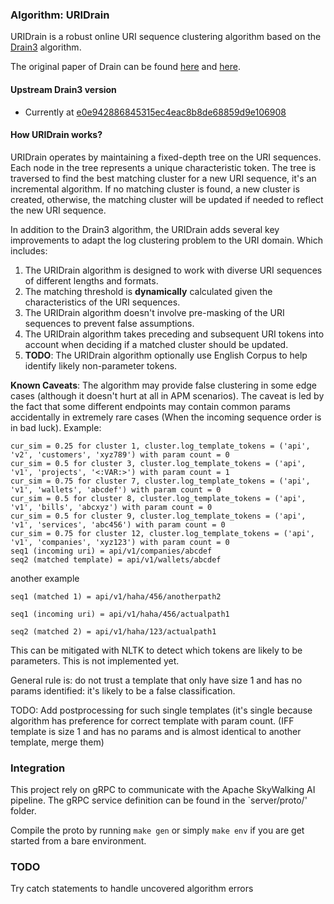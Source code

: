 ### Algorithm: URIDrain

URIDrain is a robust online URI sequence clustering algorithm based on the [Drain3](https://github.com/logpai/Drain3)
algorithm.

The original paper of Drain can be found [here](https://jiemingzhu.github.io/pub/pjhe_icws2017.pdf)
and [here](https://arxiv.org/pdf/1806.04356.pdf).

#### Upstream Drain3 version

- Currently
  at [e0e942886845315ec4eac8b8de68859d9e106908](https://github.com/logpai/Drain3/commit/e0e942886845315ec4eac8b8de68859d9e106908)

#### How URIDrain works?

URIDrain operates by maintaining a fixed-depth tree on the URI sequences. Each node in the tree represents a unique
characteristic token. The tree is traversed to find the best matching cluster for a new URI sequence, it's an
incremental algorithm. If no matching cluster is found, a new cluster is created, otherwise, the matching cluster will
be updated if needed to reflect the new URI sequence.

In addition to the Drain3 algorithm, the URIDrain adds several key improvements to adapt the log clustering problem to
the URI domain. Which includes:

1. The URIDrain algorithm is designed to work with diverse URI sequences of different lengths and formats.
2. The matching threshold is **dynamically** calculated given the characteristics of the URI sequences.
3. The URIDrain algorithm doesn't involve pre-masking of the URI sequences to prevent false assumptions.
4. The URIDrain algorithm takes preceding and subsequent URI tokens into account when deciding if a matched cluster
   should be updated.
5. **TODO**: The URIDrain algorithm optionally use English Corpus to help identify likely non-parameter tokens.

**Known Caveats**:
The algorithm may provide false clustering in some edge cases (although it doesn't hurt at all in APM scenarios). 
The caveat is led by the fact that some different endpoints may contain common params accidentally
in extremely rare cases (When the incoming sequence order is in bad luck). Example:
```text
cur_sim = 0.25 for cluster 1, cluster.log_template_tokens = ('api', 'v2', 'customers', 'xyz789') with param count = 0
cur_sim = 0.5 for cluster 3, cluster.log_template_tokens = ('api', 'v1', 'projects', '<:VAR:>') with param count = 1
cur_sim = 0.75 for cluster 7, cluster.log_template_tokens = ('api', 'v1', 'wallets', 'abcdef') with param count = 0
cur_sim = 0.5 for cluster 8, cluster.log_template_tokens = ('api', 'v1', 'bills', 'abcxyz') with param count = 0
cur_sim = 0.5 for cluster 9, cluster.log_template_tokens = ('api', 'v1', 'services', 'abc456') with param count = 0
cur_sim = 0.75 for cluster 12, cluster.log_template_tokens = ('api', 'v1', 'companies', 'xyz123') with param count = 0
seq1 (incoming uri) = api/v1/companies/abcdef
seq2 (matched template) = api/v1/wallets/abcdef
```
another example
```text
seq1 (matched 1) = api/v1/haha/456/anotherpath2

seq1 (incoming uri) = api/v1/haha/456/actualpath1

seq2 (matched 2) = api/v1/haha/123/actualpath1
```
This can be mitigated with NLTK to detect which tokens are likely to be parameters. This is not implemented yet.

General rule is: do not trust a template that only have size 1 and has no params identified: it's likely to be a false classification.

TODO: Add postprocessing for such single templates (it's single because algorithm has preference for correct template with param count. 
(IFF template is size 1 and has no params and is almost identical to another template, merge them)

### Integration
This project rely on gRPC to communicate with the Apache SkyWalking AI pipeline. The gRPC service definition can be found
in the `server/proto/' folder. 

Compile the proto by running `make gen` or simply `make env` if you are get started from a bare environment.

### TODO
Try catch statements to handle uncovered algorithm errors

